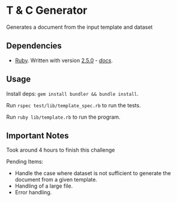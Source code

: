 # T & C Generator

Generates a document from the input template and dataset

## Dependencies

* [Ruby](https://www.ruby-lang.org/en/).  Written with version [2.5.0](https://www.ruby-lang.org/en/news/2017/12/25/ruby-2-5-0-released/) - *[docs](https://docs.ruby-lang.org/en/2.5.0/)*.

## Usage

Install deps: `gem install bundler && bundle install`.

Run `rspec test/lib/template_spec.rb` to run the tests.

Run `ruby lib/template.rb` to run the program.

## Important Notes

Took around 4 hours to finish this challenge

Pending Items: 
 - Handle the case where dataset is not sufficient to generate the document from a given template.
 - Handling of a large file.
 - Error handling.
